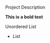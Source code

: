 <p>Project Description</p>
<b>This is a bold text</b>
<p>Unordered List</p>
<ul>
  <li>List</li>
</ul>
